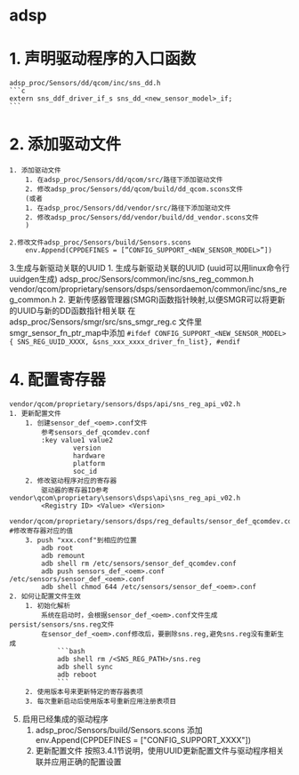 # adsp
# 1. 声明驱动程序的入口函数
	adsp_proc/Sensors/dd/qcom/inc/sns_dd.h
	```c
	extern sns_ddf_driver_if_s sns_dd_<new_sensor_model>_if;
	```
# 2. 添加驱动文件

	1. 添加驱动文件
		1. 在adsp_proc/Sensors/dd/qcom/src/路径下添加驱动文件
		2. 修改adsp_proc/Sensors/dd/qcom/build/dd_qcom.scons文件
		(或者
		1. 在adsp_proc/Sensors/dd/vendor/src/路径下添加驱动文件
		2. 修改adsp_proc/Sensors/dd/vendor/build/dd_vendor.scons文件
		)

	2.修改文件adsp_proc/Sensors/build/Sensors.scons
		env.Append(CPPDEFINES = [”CONFIG_SUPPORT_<NEW_SENSOR_MODEL>”])
3.生成与新驱动关联的UUID
	1. 生成与新驱动关联的UUID
		(uuid可以用linux命令行uuidgen生成)
		adsp_proc/Sensors/common/inc/sns_reg_common.h
		vendor/qcom/proprietary/sensors/dsps/sensordaemon/common/inc/sns_reg_common.h
	2. 更新传感器管理器(SMGR)函数指针映射,以便SMGR可以将更新的UUID与新的DD函数指针相关联
		在adsp_proc/Sensors/smgr/src/sns_smgr_reg.c 文件里smgr_sensor_fn_ptr_map中添加
		```
		#ifdef CONFIG_SUPPORT_<NEW_SENSOR_MODEL>
		{ SNS_REG_UUID_XXXX, &sns_xxx_xxxx_driver_fn_list},
		#endif
		```
# 4. 配置寄存器
	vendor/qcom/proprietary/sensors/dsps/api/sns_reg_api_v02.h
	1. 更新配置文件
		1. 创建sensor_def_<oem>.conf文件
			参考sensors_def_qcomdev.conf
			:key value1 value2
					version
					hardware
					platform
					soc_id
		2. 修改驱动程序对应的寄存器
			驱动器的寄存器ID参考vendor\qcom\proprietary\sensors\dsps\api\sns_reg_api_v02.h
			<Registry ID> <Value> <Version>
			vendor/qcom/proprietary/sensors/dsps/reg_defaults/sensor_def_qcomdev.conf	#修改寄存器对应的值
		3. push "xxx.conf"到相应的位置
			adb root
			adb remount
			adb shell rm /etc/sensors/sensor_def_qcomdev.conf
			adb push sensors_def_<oem>.conf /etc/sensors/sensor_def_<oem>.conf
			adb shell chmod 644 /etc/sensors/sensor_def_<oem>.conf		
	2. 如何让配置文件生效
		1. 初始化解析
			系统在启动时，会根据sensor_def_<oem>.conf文件生成persist/sensors/sns.reg文件
			在sensor_def_<oem>.conf修改后，要删除sns.reg,避免sns.reg没有重新生成
				```bash
				adb shell rm /<SNS_REG_PATH>/sns.reg
				adb shell sync
				adb reboot
				```
		2. 使用版本号来更新特定的寄存器表项
		3. 每次重新启动后使用版本号重新应用注册表项目

5. 启用已经集成的驱动程序	
	1. adsp_proc/Sensors/build/Sensors.scons
		添加 env.Append(CPPDEFINES = ["CONFIG_SUPPORT_XXXX"])
	2. 更新配置文件
		按照3.4.1节说明，使用UUID更新配置文件与驱动程序相关联并应用正确的配置设置	
